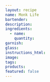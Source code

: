 ```yaml
---
layout: recipe
name: Monk Life
bartender:
description:
ingredients:
  - name:
    quantity:
garnish:
glass:
instructions_html:
image:
tags:
products:
featured: false
---
```

